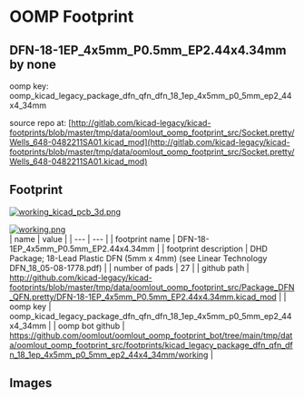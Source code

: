 # OOMP Footprint  
## DFN-18-1EP_4x5mm_P0.5mm_EP2.44x4.34mm  by none  
  
oomp key: oomp_kicad_legacy_package_dfn_qfn_dfn_18_1ep_4x5mm_p0_5mm_ep2_44x4_34mm  
  
source repo at: [http://gitlab.com/kicad-legacy/kicad-footprints/blob/master/tmp/data/oomlout_oomp_footprint_src/Socket.pretty/Wells_648-0482211SA01.kicad_mod](http://gitlab.com/kicad-legacy/kicad-footprints/blob/master/tmp/data/oomlout_oomp_footprint_src/Socket.pretty/Wells_648-0482211SA01.kicad_mod)  
## Footprint  
  
[![working_kicad_pcb_3d.png](working_kicad_pcb_3d_600.png)](working_kicad_pcb_3d.png)  
  
[![working.png](working_600.png)](working.png)  
| name | value | 
| --- | --- | 
| footprint name | DFN-18-1EP_4x5mm_P0.5mm_EP2.44x4.34mm | 
| footprint description | DHD Package; 18-Lead Plastic DFN (5mm x 4mm) (see Linear Technology DFN_18_05-08-1778.pdf) | 
| number of pads | 27 | 
| github path | http://github.com/kicad-legacy/kicad-footprints/blob/master/tmp/data/oomlout_oomp_footprint_src/Package_DFN_QFN.pretty/DFN-18-1EP_4x5mm_P0.5mm_EP2.44x4.34mm.kicad_mod | 
| oomp key | oomp_kicad_legacy_package_dfn_qfn_dfn_18_1ep_4x5mm_p0_5mm_ep2_44x4_34mm | 
| oomp bot github | https://github.com/oomlout/oomlout_oomp_footprint_bot/tree/main/tmp/data/oomlout_oomp_footprint_src/footprints/kicad_legacy_package_dfn_qfn_dfn_18_1ep_4x5mm_p0_5mm_ep2_44x4_34mm/working | 
## Images  
